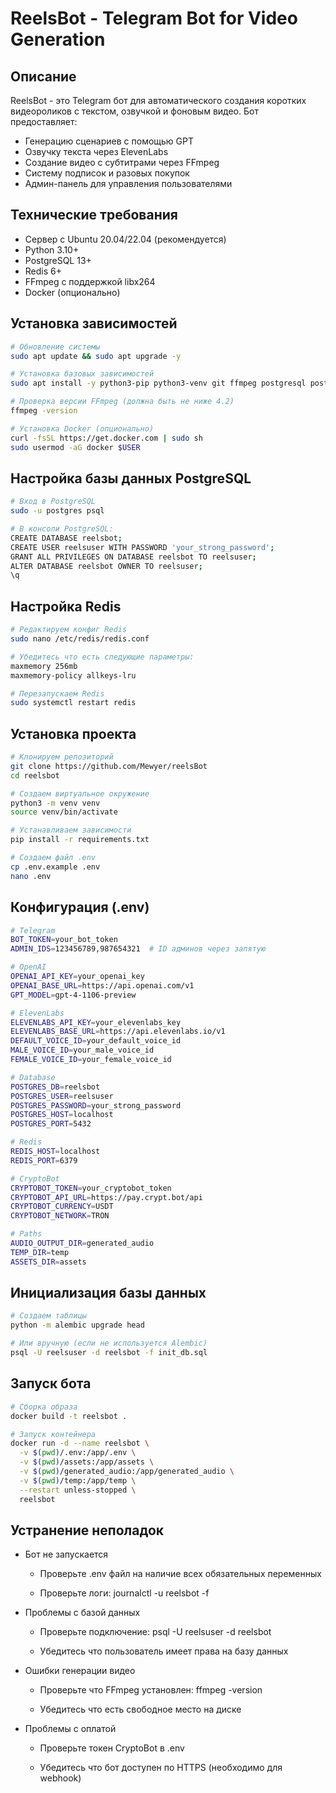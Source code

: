 # ReelsBot - Telegram Bot for Video Generation

## Описание

ReelsBot - это Telegram бот для автоматического создания коротких видеороликов с текстом, озвучкой и фоновым видео. Бот предоставляет:
- Генерацию сценариев с помощью GPT
- Озвучку текста через ElevenLabs
- Создание видео с субтитрами через FFmpeg
- Систему подписок и разовых покупок
- Админ-панель для управления пользователями

## Технические требования

- Сервер с Ubuntu 20.04/22.04 (рекомендуется)
- Python 3.10+
- PostgreSQL 13+
- Redis 6+
- FFmpeg с поддержкой libx264
- Docker (опционально)

## Установка зависимостей

```bash
# Обновление системы
sudo apt update && sudo apt upgrade -y

# Установка базовых зависимостей
sudo apt install -y python3-pip python3-venv git ffmpeg postgresql postgresql-contrib redis-server

# Проверка версии FFmpeg (должна быть не ниже 4.2)
ffmpeg -version

# Установка Docker (опционально)
curl -fsSL https://get.docker.com | sudo sh
sudo usermod -aG docker $USER

```

## Настройка базы данных PostgreSQL
```bash
# Вход в PostgreSQL
sudo -u postgres psql

# В консоли PostgreSQL:
CREATE DATABASE reelsbot;
CREATE USER reelsuser WITH PASSWORD 'your_strong_password';
GRANT ALL PRIVILEGES ON DATABASE reelsbot TO reelsuser;
ALTER DATABASE reelsbot OWNER TO reelsuser;
\q
```

## Настройка Redis
```bash 
# Редактируем конфиг Redis
sudo nano /etc/redis/redis.conf

# Убедитесь что есть следующие параметры:
maxmemory 256mb
maxmemory-policy allkeys-lru

# Перезапускаем Redis
sudo systemctl restart redis
```

## Установка проекта
```bash
# Клонируем репозиторий
git clone https://github.com/Mewyer/reelsBot
cd reelsbot

# Создаем виртуальное окружение
python3 -m venv venv
source venv/bin/activate

# Устанавливаем зависимости
pip install -r requirements.txt

# Создаем файл .env
cp .env.example .env
nano .env
```

## Конфигурация (.env)

```bash 
# Telegram
BOT_TOKEN=your_bot_token
ADMIN_IDS=123456789,987654321  # ID админов через запятую

# OpenAI
OPENAI_API_KEY=your_openai_key
OPENAI_BASE_URL=https://api.openai.com/v1
GPT_MODEL=gpt-4-1106-preview

# ElevenLabs
ELEVENLABS_API_KEY=your_elevenlabs_key
ELEVENLABS_BASE_URL=https://api.elevenlabs.io/v1
DEFAULT_VOICE_ID=your_default_voice_id
MALE_VOICE_ID=your_male_voice_id
FEMALE_VOICE_ID=your_female_voice_id

# Database
POSTGRES_DB=reelsbot
POSTGRES_USER=reelsuser
POSTGRES_PASSWORD=your_strong_password
POSTGRES_HOST=localhost
POSTGRES_PORT=5432

# Redis
REDIS_HOST=localhost
REDIS_PORT=6379

# CryptoBot
CRYPTOBOT_TOKEN=your_cryptobot_token
CRYPTOBOT_API_URL=https://pay.crypt.bot/api
CRYPTOBOT_CURRENCY=USDT
CRYPTOBOT_NETWORK=TRON

# Paths
AUDIO_OUTPUT_DIR=generated_audio
TEMP_DIR=temp
ASSETS_DIR=assets
```

## Инициализация базы данных

```bash 
# Создаем таблицы
python -m alembic upgrade head

# Или вручную (если не используется Alembic)
psql -U reelsuser -d reelsbot -f init_db.sql
```

## Запуск бота
```bash 
# Сборка образа
docker build -t reelsbot .

# Запуск контейнера
docker run -d --name reelsbot \
  -v $(pwd)/.env:/app/.env \
  -v $(pwd)/assets:/app/assets \
  -v $(pwd)/generated_audio:/app/generated_audio \
  -v $(pwd)/temp:/app/temp \
  --restart unless-stopped \
  reelsbot
```
## Устранение неполадок
- Бот не запускается

   - Проверьте .env файл на наличие всех обязательных переменных

   - Проверьте логи: journalctl -u reelsbot -f

- Проблемы с базой данных

   - Проверьте подключение: psql -U reelsuser -d reelsbot

   - Убедитесь что пользователь имеет права на базу данных

- Ошибки генерации видео

   - Проверьте что FFmpeg установлен: ffmpeg -version

   - Убедитесь что есть свободное место на диске

- Проблемы с оплатой

   - Проверьте токен CryptoBot в .env

   - Убедитесь что бот доступен по HTTPS (необходимо для webhook)
